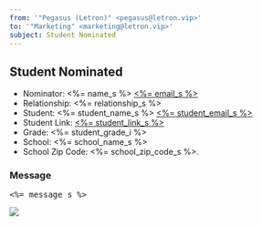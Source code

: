 ```yaml
---
from: '"Pegasus (Letron)" <pegasus@letron.vip>'
to: '"Marketing" <marketing@letron.vip>'
subject: Student Nominated
---
```

## Student Nominated

- Nominator: <%= name_s %> [<%= email_s %>](<%= email_s %>)
- Relationship: <%= relationship_s %>
- Student: <%= student_name_s %> [<%= student_email_s %>](<%= student_email_s %>)
- Student Link: [<%= student_link_s %>](<%= student_link_s %>)
- Grade: <%= student_grade_i %>
- School: <%= school_name_s %>
- School Zip Code: <%= school_zip_code_s %>.

### Message

<pre><%= message_s %></pre>

![](<%= tracking_pixel %>)
